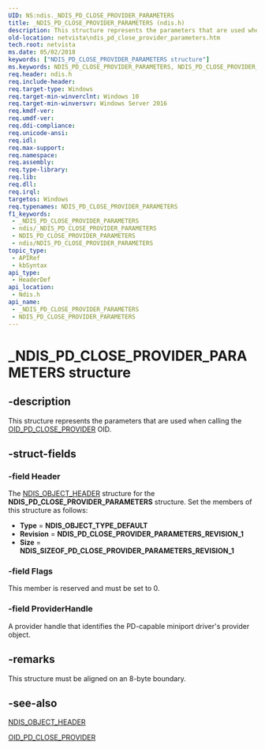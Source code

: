 ```yaml
---
UID: NS:ndis._NDIS_PD_CLOSE_PROVIDER_PARAMETERS
title: _NDIS_PD_CLOSE_PROVIDER_PARAMETERS (ndis.h)
description: This structure represents the parameters that are used when calling the OID_PD_CLOSE_PROVIDER OID.
old-location: netvista\ndis_pd_close_provider_parameters.htm
tech.root: netvista
ms.date: 05/02/2018
keywords: ["NDIS_PD_CLOSE_PROVIDER_PARAMETERS structure"]
ms.keywords: NDIS_PD_CLOSE_PROVIDER_PARAMETERS, NDIS_PD_CLOSE_PROVIDER_PARAMETERS structure [Network Drivers Starting with Windows Vista], _NDIS_PD_CLOSE_PROVIDER_PARAMETERS, ndis/NDIS_PD_CLOSE_PROVIDER_PARAMETERS, netvista.ndis_pd_close_provider_parameters
req.header: ndis.h
req.include-header: 
req.target-type: Windows
req.target-min-winverclnt: Windows 10
req.target-min-winversvr: Windows Server 2016
req.kmdf-ver: 
req.umdf-ver: 
req.ddi-compliance: 
req.unicode-ansi: 
req.idl: 
req.max-support: 
req.namespace: 
req.assembly: 
req.type-library: 
req.lib: 
req.dll: 
req.irql: 
targetos: Windows
req.typenames: NDIS_PD_CLOSE_PROVIDER_PARAMETERS
f1_keywords:
 - _NDIS_PD_CLOSE_PROVIDER_PARAMETERS
 - ndis/_NDIS_PD_CLOSE_PROVIDER_PARAMETERS
 - NDIS_PD_CLOSE_PROVIDER_PARAMETERS
 - ndis/NDIS_PD_CLOSE_PROVIDER_PARAMETERS
topic_type:
 - APIRef
 - kbSyntax
api_type:
 - HeaderDef
api_location:
 - Ndis.h
api_name:
 - _NDIS_PD_CLOSE_PROVIDER_PARAMETERS
 - NDIS_PD_CLOSE_PROVIDER_PARAMETERS
---
```


# _NDIS_PD_CLOSE_PROVIDER_PARAMETERS structure


## -description

This structure represents the parameters that are used when calling the <a href="/windows-hardware/drivers/network/oid-pd-close-provider">OID_PD_CLOSE_PROVIDER</a> OID.

## -struct-fields

### -field Header

The <a href="/windows-hardware/drivers/ddi/ntddndis/ns-ntddndis-_ndis_object_header">NDIS_OBJECT_HEADER</a> structure for the <b>NDIS_PD_CLOSE_PROVIDER_PARAMETERS</b> structure. Set the members of this structure as follows:

<ul>
<li><b>Type</b> = <b>NDIS_OBJECT_TYPE_DEFAULT</b></li>
<li><b>Revision</b> = <b>NDIS_PD_CLOSE_PROVIDER_PARAMETERS_REVISION_1</b></li>
<li><b>Size</b> = <b>NDIS_SIZEOF_PD_CLOSE_PROVIDER_PARAMETERS_REVISION_1</b></li>
</ul>

### -field Flags

This member is reserved and must be set to 0.

### -field ProviderHandle

A provider handle that identifies the PD-capable miniport driver's provider object.

## -remarks

This structure must be aligned on an 8-byte boundary.

## -see-also

<a href="/windows-hardware/drivers/ddi/ntddndis/ns-ntddndis-_ndis_object_header">NDIS_OBJECT_HEADER</a>



<a href="/windows-hardware/drivers/network/oid-pd-close-provider">OID_PD_CLOSE_PROVIDER</a>

